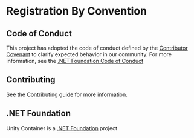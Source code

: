 # Registration By Convention

## Code of Conduct

This project has adopted the code of conduct defined by the [Contributor Covenant](https://www.contributor-covenant.org/) to clarify expected behavior in our community. For more information, see the [.NET Foundation Code of Conduct](https://www.dotnetfoundation.org/code-of-conduct)

## Contributing

See the [Contributing guide](https://github.com/unitycontainer/unity/blob/master/CONTRIBUTING.md) for more information.

## .NET Foundation

Unity Container is a [.NET Foundation](https://dotnetfoundation.org/projects/unitycontainer) project
